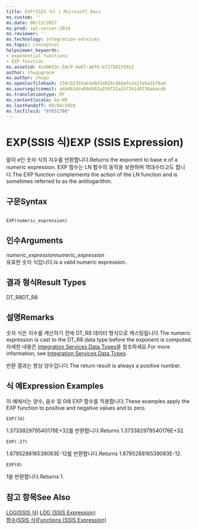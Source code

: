 ```yaml
---
title: EXP(SSIS 식) | Microsoft Docs
ms.custom: ''
ms.date: 06/13/2017
ms.prod: sql-server-2014
ms.reviewer: ''
ms.technology: integration-services
ms.topic: conceptual
helpviewer_keywords:
- exponential functions
- EXP function
ms.assetid: 4cd96d3c-58c9-4a67-a6f6-b72758232912
author: chugugrace
ms.author: chugu
ms.openlocfilehash: 150c92355ab3e0d3a028c98defe2e2fa9a1bf8ad
ms.sourcegitcommit: ad4d92dce894592a259721a1571b1d8736abacdb
ms.translationtype: MT
ms.contentlocale: ko-KR
ms.lasthandoff: 08/04/2020
ms.locfileid: "87651780"
---
```

# <a name="exp-ssis-expression"></a><span data-ttu-id="aad91-102">EXP(SSIS 식)</span><span class="sxs-lookup"><span data-stu-id="aad91-102">EXP (SSIS Expression)</span></span>
  <span data-ttu-id="aad91-103">밑이 e인 숫자 식의 지수를 반환합니다.</span><span class="sxs-lookup"><span data-stu-id="aad91-103">Returns the exponent to base e of a numeric expression.</span></span> <span data-ttu-id="aad91-104">EXP 함수는 LN 함수의 동작을 보완하며 역대수라고도 합니다.</span><span class="sxs-lookup"><span data-stu-id="aad91-104">The EXP function complements the action of the LN function and is sometimes referred to as the antilogarithm.</span></span>  
  
## <a name="syntax"></a><span data-ttu-id="aad91-105">구문</span><span class="sxs-lookup"><span data-stu-id="aad91-105">Syntax</span></span>  
  
```  
  
EXP(numeric_expression)  
```  
  
## <a name="arguments"></a><span data-ttu-id="aad91-106">인수</span><span class="sxs-lookup"><span data-stu-id="aad91-106">Arguments</span></span>  
 <span data-ttu-id="aad91-107">*numeric_expression*</span><span class="sxs-lookup"><span data-stu-id="aad91-107">*numeric_expression*</span></span>  
 <span data-ttu-id="aad91-108">유효한 숫자 식입니다.</span><span class="sxs-lookup"><span data-stu-id="aad91-108">Is a valid numeric expression.</span></span>  
  
## <a name="result-types"></a><span data-ttu-id="aad91-109">결과 형식</span><span class="sxs-lookup"><span data-stu-id="aad91-109">Result Types</span></span>  
 <span data-ttu-id="aad91-110">DT_R8</span><span class="sxs-lookup"><span data-stu-id="aad91-110">DT_R8</span></span>  
  
## <a name="remarks"></a><span data-ttu-id="aad91-111">설명</span><span class="sxs-lookup"><span data-stu-id="aad91-111">Remarks</span></span>  
 <span data-ttu-id="aad91-112">숫자 식은 지수를 계산하기 전에 DT_R8 데이터 형식으로 캐스팅됩니다.</span><span class="sxs-lookup"><span data-stu-id="aad91-112">The numeric expression is cast to the DT_R8 data type before the exponent is computed.</span></span> <span data-ttu-id="aad91-113">자세한 내용은 [Integration Services Data Types](../data-flow/integration-services-data-types.md)을 참조하세요.</span><span class="sxs-lookup"><span data-stu-id="aad91-113">For more information, see [Integration Services Data Types](../data-flow/integration-services-data-types.md).</span></span>  
  
 <span data-ttu-id="aad91-114">반환 결과는 항상 양수입니다.</span><span class="sxs-lookup"><span data-stu-id="aad91-114">The return result is always a positive number.</span></span>  
  
## <a name="expression-examples"></a><span data-ttu-id="aad91-115">식 예</span><span class="sxs-lookup"><span data-stu-id="aad91-115">Expression Examples</span></span>  
 <span data-ttu-id="aad91-116">이 예에서는 양수, 음수 및 0에 EXP 함수를 적용합니다.</span><span class="sxs-lookup"><span data-stu-id="aad91-116">These examples apply the EXP function to positive and negative values and to zero.</span></span>  
  
```  
EXP(74)  
```  
  
 <span data-ttu-id="aad91-117">1\.373382979540176E+32를 반환합니다.</span><span class="sxs-lookup"><span data-stu-id="aad91-117">Returns 1.373382979540176E+32.</span></span>  
  
```  
EXP(-27)  
```  
  
 <span data-ttu-id="aad91-118">1\.879528816539083E-12를 반환합니다.</span><span class="sxs-lookup"><span data-stu-id="aad91-118">Returns 1.879528816539083E-12.</span></span>  
  
```  
EXP(0)  
```  
  
 <span data-ttu-id="aad91-119">1을 반환합니다.</span><span class="sxs-lookup"><span data-stu-id="aad91-119">Returns 1.</span></span>  
  
## <a name="see-also"></a><span data-ttu-id="aad91-120">참고 항목</span><span class="sxs-lookup"><span data-stu-id="aad91-120">See Also</span></span>  
 <span data-ttu-id="aad91-121">[LOG&#40;SSIS 식&#41;](log-ssis-expression.md) </span><span class="sxs-lookup"><span data-stu-id="aad91-121">[LOG &#40;SSIS Expression&#41;](log-ssis-expression.md) </span></span>  
 [<span data-ttu-id="aad91-122">함수&#40;SSIS 식&#41;</span><span class="sxs-lookup"><span data-stu-id="aad91-122">Functions &#40;SSIS Expression&#41;</span></span>](functions-ssis-expression.md)  
  
  
